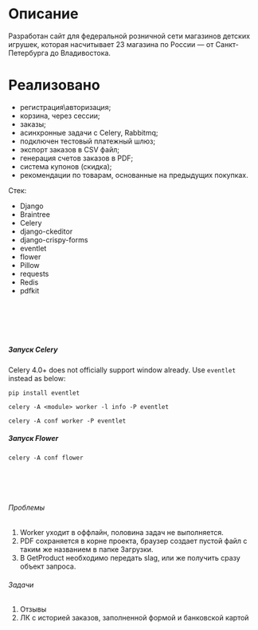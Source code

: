 # Описание

Разработан сайт для федеральной розничной сети магазинов детских игрушек, которая насчитывает 23 магазина по России — от Санкт-Петербурга до Владивостока.

# Реализовано

- регистрация\авторизация;
- корзина, через сессии;
- заказы;
- асинхронные задачи с Celery, Rabbitmq;
- подключен тестовый платежный шлюз;
- экспорт заказов в CSV файл;
- генерация счетов заказов в PDF;
- система купонов (скидка);
- рекомендации по товарам, основанные на предыдущих покупках.

Стек:
- Django
- Braintree
- Celery
- django-ckeditor
- django-crispy-forms
- eventlet
- flower
- Pillow
- requests
- Redis
- pdfkit






<br>
<br>
<br>
<br>

##### Запуск Celery 

Celery 4.0+ does not officially support window already.
Use `eventlet` instead as below:

`pip install eventlet`

`celery -A <module> worker -l info -P eventlet`

`celery -A conf worker -P eventlet`

##### Запуск Flower

`celery -A conf flower`


<br>
<br>
<br>

###### Проблемы
1) Worker уходит в оффлайн, половина задач не выполняется.
2) PDF сохраняется в корне проекта, браузер создает пустой файл с таким же названием в папке Загрузки.
3) В GetProduct необходимо передать slag, или же получить сразу объект запроса.


###### Задачи
1) Отзывы
2) ЛК с историей заказов, заполненной формой и банковской картой